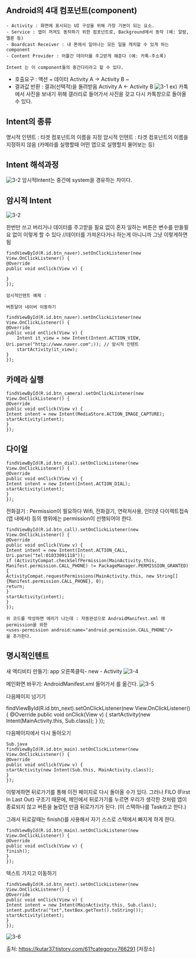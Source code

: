 Android의 4대 컴포넌트(component)
--
```
- Activity : 화면에 표시되는 UI 구성을 위해 가장 기본이 되는 요소.
- Service : 앱이 꺼져도 동작하기 위한 컴포넌트로, Background에서 동작 (예: 알람, 멜론 등)
- Boardcast Receiver : 내 폰에서 일어나는 모든 일을 캐치할 수 있게 하는 component
- Content Provider : 어플간 데이터를 주고받게 해준다 (예: 카톡-주소록)

Intent 는 이 component들의 중간다리라고 할 수 있다.
```
- 호출요구 :
    액션 + 데이터
    Activity A -> Activity B
    ~
- 결과값 반환 :
  결과(선택적)을 돌려받음
  Activity A <- Activity B
  ![3-1](img/ex03_1.webp)
ex) 카톡에서 사진을 보내기 위해 갤러리로 들어가서 사진을 갖고 다시 카톡창으로 돌아올 수 있다.

Intent의 종류
--
  명시적 인텐트 : 타겟 컴포넌트의 이름을 지정
  암시적 인텐트 : 타겟 컴포넌트의 이름을 지정하지 않음 (카메라를 실행할때 어떤 앱으로 실행할지 물어보는 등)

Intent 해석과정
--
  ![3-2](img/ex03_2.webp)
암시적Intent는 중간에 system을 경유하는 차이다.

암시적 Intent
--
  ![3-2](img/ex03_3.webp)

한번만 쓰고 버리거나 데이터를 주고받을 필요 없이 혼자 일하는 버튼은 변수를 만들필요 없이 이렇게 할 수 있다
//데이터를 가져온다거나 하는게 아니니까 그냥 이렇게하면 됨
```
findViewById(R.id.btn_naver).setOnClickListener(new View.OnClickListener() {
@Override
public void onClick(View v) {

}
});
```
```
암시적인텐트 예제 :

버튼달아 네이버 이동하기

findViewById(R.id.btn_naver).setOnClickListener(new View.OnClickListener() {
@Override
public void onClick(View v) {
    Intent it_view = new Intent(Intent.ACTION_VIEW, Uri.parse("http://www.naver.com";)); // 암시적 인텐트
    startActivity(it_view);
}
});
```

카메라 실행
--
```
findViewById(R.id.btn_camera).setOnClickListener(new View.OnClickListener() {
@Override
public void onClick(View v) {
Intent intent = new Intent(MediaStore.ACTION_IMAGE_CAPTURE);
startActivity(intent);
}
});
```

다이얼
---
```
findViewById(R.id.btn_dial).setOnClickListener(new View.OnClickListener() {
@Override
public void onClick(View v) {
Intent intent = new Intent(Intent.ACTION_DIAL);
startActivity(intent);
}
});
```
전화걸기 : Permission이 필요하다
Wifi, 전화걸기, 연락처사용, 인터넷 다이렉트접속(앱 내에서) 등의 행위에는 permission이 선행되어야 한다.
```
findViewById(R.id.btn_call).setOnClickListener(new View.OnClickListener() {
@Override
public void onClick(View v) {
Intent intent = new Intent(Intent.ACTION_CALL, Uri.parse("tel:01033091118"));
if (ActivityCompat.checkSelfPermission(MainActivity.this, Manifest.permission.CALL_PHONE) != PackageManager.PERMISSION_GRANTED) {
ActivityCompat.requestPermissions(MainActivity.this, new String[]{Manifest.permission.CALL_PHONE}, 0);
return;
}
startActivity(intent);
}
});

위 코드를 작성하면 에러가 나는데 : 자동완성으로 AndroidManifest.xml 에 permission을 위한  
<uses-permission android:name="android.permission.CALL_PHONE"/>
을 추가한다.
```
명시적인텐트
---
새 액티비티 만들기:
app 오른쪽클릭- new - Activity
  ![3-4](img/ex03_4.webp)

메인화면 바꾸기:
AndroidManifest.xml 들어가서
<intent-filter>를 옮긴다.
  ![3-5](img/ex03_5.webp)



다음페이지 넘기기

findViewById(R.id.btn_next).setOnClickListener(new View.OnClickListener() {
@Override
public void onClick(View v) {
startActivity(new Intent(MainActivity.this, Sub.class));
}
});

다음페이지에서 다시 돌아오기
```
Sub.java
findViewById(R.id.btn_main).setOnClickListener(new View.OnClickListener() {
@Override
public void onClick(View v) {
startActivity(new Intent(Sub.this, MainActivity.class));
}
});
```
이렇게하면 뒤로가기를 통해 이전 페이지로 다시 돌아올 수가 있다.
그러나 FILO (First In Last Out) 구조기 때문에, 메인에서 뒤로가기를 누르면 우리가 생각한 것처럼 앱이 종료되지 않고
버튼을 눌렀던 만큼 뒤로가기가 된다. (이 스택하나를 Task라고 한다.)

그래서 뒤로갈때는 finish()를 사용해서 자기 스스로 스택에서 빠지게 하게 한다.
```
findViewById(R.id.btn_main).setOnClickListener(new View.OnClickListener() {
@Override
public void onClick(View v) {
finish();
}
});
```
텍스트 가지고 이동하기
```
findViewById(R.id.btn_next).setOnClickListener(new View.OnClickListener() {
@Override
public void onClick(View v) {
Intent intent = new Intent(MainActivity.this, Sub.class);
intent.putExtra("txt",textBox.getText().toString());
startActivity(intent);
}
});
```
  ![3-6](img/ex03_6.webp)





출처: https://kutar37.tistory.com/61?category=766291 [저장소]
